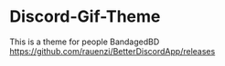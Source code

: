 # Discord-Gif-Theme
This is a theme for people BandagedBD https://github.com/rauenzi/BetterDiscordApp/releases
